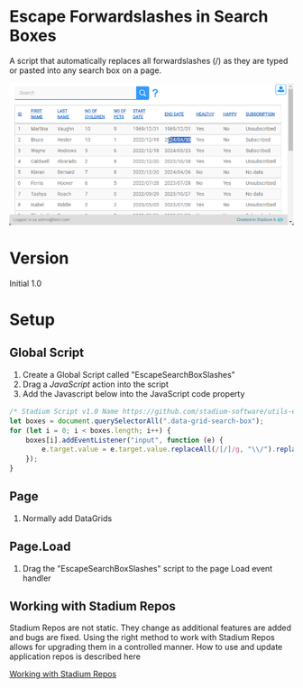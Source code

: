 # Escape Forwardslashes in Search Boxes <!-- omit in toc -->

A script that automatically replaces all forwardslashes (/) as they are typed or pasted into any search box on a page.

![](images/view.gif)

# Version
Initial 1.0

# Setup

## Global Script
1. Create a Global Script called "EscapeSearchBoxSlashes"
2. Drag a *JavaScript* action into the script
3. Add the Javascript below into the JavaScript code property
```javascript
/* Stadium Script v1.0 Name https://github.com/stadium-software/utils-escape-search-forwardslashes */
let boxes = document.querySelectorAll(".data-grid-search-box");
for (let i = 0; i < boxes.length; i++) {
    boxes[i].addEventListener("input", function (e) {
        e.target.value = e.target.value.replaceAll(/[/]/g, "\\/").replaceAll(/\\{2,}/g, "\\");
    });
}
```

## Page
1. Normally add DataGrids

## Page.Load
1. Drag the "EscapeSearchBoxSlashes" script to the page Load event handler

## Working with Stadium Repos
Stadium Repos are not static. They change as additional features are added and bugs are fixed. Using the right method to work with Stadium Repos allows for upgrading them in a controlled manner. How to use and update application repos is described here 

[Working with Stadium Repos](https://github.com/stadium-software/samples-upgrading)